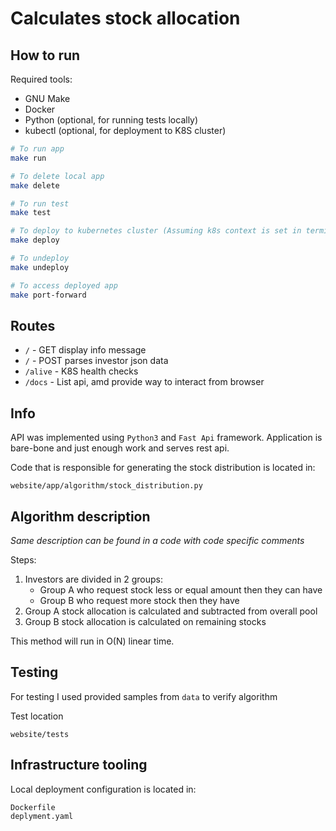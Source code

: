 # Calculates stock allocation

## How to run

Required tools:
* GNU Make
* Docker
* Python (optional, for running tests locally)
* kubectl (optional, for deployment to K8S cluster)

```sh
# To run app
make run
```

```sh
# To delete local app
make delete
```

```sh
# To run test
make test
```

```sh
# To deploy to kubernetes cluster (Assuming k8s context is set in terminal)
make deploy
```


```sh
# To undeploy
make undeploy
```


```sh
# To access deployed app
make port-forward
```

## Routes

* `/` - GET display info message
* `/` - POST parses investor json data
* `/alive` - K8S health checks
* `/docs` - List api, amd provide way to interact from browser

## Info

API was implemented using `Python3` and `Fast Api` framework.
Application is bare-bone and just enough work and serves rest api.

Code that is responsible for generating the stock distribution is located in:


```
website/app/algorithm/stock_distribution.py
```

## Algorithm description

*Same description can be found in a code with code specific comments*

Steps:

1. Investors are divided in 2 groups:
    * Group A who request stock less or equal amount then they can have
    * Group B who request more stock then they have
2. Group A stock allocation is calculated and subtracted from overall pool
3. Group B stock allocation is calculated on remaining stocks

This method will run in O(N) linear time.

## Testing

For testing I used provided samples from `data` to verify algorithm

Test location
```
website/tests
```

## Infrastructure tooling

Local deployment configuration is located in:

```
Dockerfile
deplyment.yaml
```